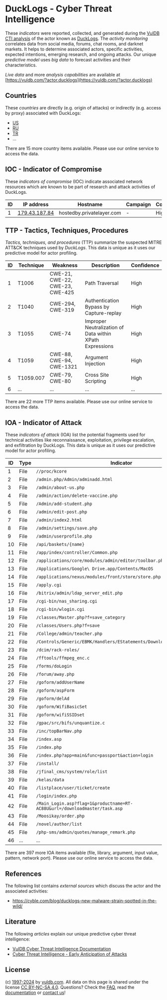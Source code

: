 # DuckLogs - Cyber Threat Intelligence

These _indicators_ were reported, collected, and generated during the [VulDB CTI analysis](https://vuldb.com/?kb.cti) of the actor known as [DuckLogs](https://vuldb.com/?actor.ducklogs). The _activity monitoring_ correlates data from social media, forums, chat rooms, and darknet markets. It helps to determine associated actors, specific activities, expected intentions, emerging research, and ongoing attacks. Our unique _predictive model_ uses _big data_ to forecast activities and their characteristics.

_Live data_ and more _analysis capabilities_ are available at [https://vuldb.com/?actor.ducklogs](https://vuldb.com/?actor.ducklogs)

## Countries

These _countries_ are directly (e.g. origin of attacks) or indirectly (e.g. access by proxy) associated with DuckLogs:

* [US](https://vuldb.com/?country.us)
* [RU](https://vuldb.com/?country.ru)
* [TR](https://vuldb.com/?country.tr)
* ...

There are 15 more country items available. Please use our online service to access the data.

## IOC - Indicator of Compromise

These _indicators of compromise_ (IOC) indicate associated network resources which are known to be part of research and attack activities of DuckLogs.

ID | IP address | Hostname | Campaign | Confidence
-- | ---------- | -------- | -------- | ----------
1 | [179.43.187.84](https://vuldb.com/?ip.179.43.187.84) | hostedby.privatelayer.com | - | High

## TTP - Tactics, Techniques, Procedures

_Tactics, techniques, and procedures_ (TTP) summarize the suspected MITRE ATT&CK techniques used by _DuckLogs_. This data is unique as it uses our predictive model for actor profiling.

ID | Technique | Weakness | Description | Confidence
-- | --------- | -------- | ----------- | ----------
1 | T1006 | CWE-21, CWE-22, CWE-23, CWE-425 | Path Traversal | High
2 | T1040 | CWE-294, CWE-319 | Authentication Bypass by Capture-replay | High
3 | T1055 | CWE-74 | Improper Neutralization of Data within XPath Expressions | High
4 | T1059 | CWE-88, CWE-94, CWE-1321 | Argument Injection | High
5 | T1059.007 | CWE-79, CWE-80 | Cross Site Scripting | High
6 | ... | ... | ... | ...

There are 22 more TTP items available. Please use our online service to access the data.

## IOA - Indicator of Attack

These _indicators of attack_ (IOA) list the potential fragments used for technical activities like reconnaissance, exploitation, privilege escalation, and exfiltration by DuckLogs. This data is unique as it uses our predictive model for actor profiling.

ID | Type | Indicator | Confidence
-- | ---- | --------- | ----------
1 | File | `//proc/kcore` | Medium
2 | File | `/admin.php/Admin/adminadd.html` | High
3 | File | `/admin/about-us.php` | High
4 | File | `/admin/action/delete-vaccine.php` | High
5 | File | `/Admin/add-student.php` | High
6 | File | `/admin/edit-post.php` | High
7 | File | `/admin/index2.html` | High
8 | File | `/admin/settings/save.php` | High
9 | File | `/admin/userprofile.php` | High
10 | File | `/api/baskets/{name}` | High
11 | File | `/app/index/controller/Common.php` | High
12 | File | `/applications/core/modules/admin/editor/toolbar.php` | High
13 | File | `/Applications/Google\ Drive.app/Contents/MacOS` | High
14 | File | `/applications/nexus/modules/front/store/store.php` | High
15 | File | `/apply.cgi` | Medium
16 | File | `/bitrix/admin/ldap_server_edit.php` | High
17 | File | `/cgi-bin/nas_sharing.cgi` | High
18 | File | `/cgi-bin/wlogin.cgi` | High
19 | File | `/classes/Master.php?f=save_category` | High
20 | File | `/classes/Users.php?f=save` | High
21 | File | `/College/admin/teacher.php` | High
22 | File | `/Controls/Generic/EBMK/Handlers/EStatements/DownloadEStatement.ashx` | High
23 | File | `/dcim/rack-roles/` | High
24 | File | `/fftools/ffmpeg_enc.c` | High
25 | File | `/forms/doLogin` | High
26 | File | `/forum/away.php` | High
27 | File | `/goform/addUserName` | High
28 | File | `/goform/aspForm` | High
29 | File | `/goform/delAd` | High
30 | File | `/goform/WifiBasicSet` | High
31 | File | `/goform/wifiSSIDset` | High
32 | File | `/gpac/src/bifs/unquantize.c` | High
33 | File | `/inc/topBarNav.php` | High
34 | File | `/index.asp` | Medium
35 | File | `/index.php` | Medium
36 | File | `/index.php?app=main&func=passport&action=login` | High
37 | File | `/install/` | Medium
38 | File | `/jfinal_cms/system/role/list` | High
39 | File | `/kelas/data` | Medium
40 | File | `/listplace/user/ticket/create` | High
41 | File | `/login/index.php` | High
42 | File | `/Main_Login.asp?flag=1&productname=RT-AC88U&url=/downloadmaster/task.asp` | High
43 | File | `/Moosikay/order.php` | High
44 | File | `/novel/author/list` | High
45 | File | `/php-sms/admin/quotes/manage_remark.php` | High
46 | ... | ... | ...

There are 397 more IOA items available (file, library, argument, input value, pattern, network port). Please use our online service to access the data.

## References

The following list contains _external sources_ which discuss the actor and the associated activities:

* https://cyble.com/blog/ducklogs-new-malware-strain-spotted-in-the-wild/

## Literature

The following _articles_ explain our unique predictive cyber threat intelligence:

* [VulDB Cyber Threat Intelligence Documentation](https://vuldb.com/?kb.cti)
* [Cyber Threat Intelligence - Early Anticipation of Attacks](https://www.scip.ch/en/?labs.20201022)

## License

(c) [1997-2024](https://vuldb.com/?kb.changelog) by [vuldb.com](https://vuldb.com/?kb.about). All data on this page is shared under the license [CC BY-NC-SA 4.0](https://creativecommons.org/licenses/by-nc-sa/4.0/). Questions? Check the [FAQ](https://vuldb.com/?kb.faq), read the [documentation](https://vuldb.com/?kb) or [contact us](https://vuldb.com/?contact)!
